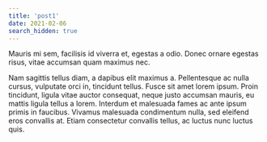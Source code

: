 ```yaml
---
title: 'post1'
date: 2021-02-06
search_hidden: true
---
```


 Mauris mi sem, facilisis id viverra et, egestas a odio. Donec ornare egestas risus, vitae accumsan quam maximus nec.

 
 Nam sagittis tellus diam, a dapibus elit maximus a. Pellentesque ac nulla cursus, vulputate orci in, tincidunt tellus. Fusce sit amet lorem ipsum. Proin tincidunt, ligula vitae auctor consequat, neque justo accumsan mauris, eu mattis ligula tellus a lorem. Interdum et malesuada fames ac ante ipsum primis in faucibus. Vivamus malesuada condimentum nulla, sed eleifend eros convallis at. Etiam consectetur convallis tellus, ac luctus nunc luctus quis.

